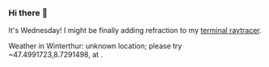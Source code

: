 ### Hi there :wave:

It's Wednesday! I might be finally adding refraction to my [terminal raytracer](https://github.com/bewuethr/bash-raytracer).

Weather in Winterthur: unknown location; please try ~47.4991723,8.7291498, at .
